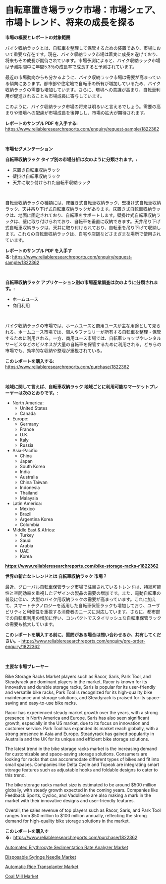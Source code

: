 <p><h1>自転車置き場ラック市場：市場シェア、市場トレンド、将来の成長を探る</h1></p><p><strong>市場の概要とレポートの対象範囲</strong></p>
<p><p>バイク収納ラックとは、自転車を整理して保管するための装置であり、市場において重要な存在です。現在、バイク収納ラック市場は着実に成長を遂げており、将来もその成長が期待されています。市場予測によると、バイク収納ラック市場は予測期間中に年間5.3％の成長率で成長すると予測されています。</p><p>最近の市場動向からも分かるように、バイク収納ラック市場は需要が高まっている傾向にあります。都市部や住宅地で自転車の所有が増加しているため、バイク収納ラックの需要も増加しています。さらに、環境への意識が高まり、自転車利用が促進されることも市場成長に寄与しています。</p><p>このように、バイク収納ラック市場の将来は明るいと言えるでしょう。需要の高まりや環境への配慮が市場成長を後押しし、市場の拡大が期待されます。</p></p>
<p><strong>レポートのサンプル PDF を入手する:</strong> <a href="https://www.reliableresearchreports.com/enquiry/request-sample/1822362">https://www.reliableresearchreports.com/enquiry/request-sample/1822362</a></p>
<p>&nbsp;</p>
<p><strong>市場セグメンテーション</strong></p>
<p><strong>自転車収納ラック タイプ別の市場分析は次のように分類されます。:</strong></p>
<p><ul><li>床置き自転車収納ラック</li><li>壁掛け自転車収納ラック</li><li>天井に取り付けられた自転車収納ラック</li></ul></p>
<p>&nbsp;</p>
<p><p>自転車収納ラックの種類には、床置き式自転車収納ラック、壁掛け式自転車収納ラック、天井吊り下げ式自転車収納ラックがあります。床置き式自転車収納ラックは、地面に固定されており、自転車をサポートします。壁掛け式自転車収納ラックは、壁に取り付けられており、自転車を垂直に収納できます。天井吊り下げ式自転車収納ラックは、天井に取り付けられており、自転車を吊り下げて収納します。これらの自転車収納ラックは、自宅や店舗などさまざまな場所で使用されています。</p></p>
<p><strong>レポートのサンプル PDF を入手する:</strong>&nbsp;<a href="https://www.reliableresearchreports.com/enquiry/request-sample/1822362">https://www.reliableresearchreports.com/enquiry/request-sample/1822362</a></p>
<p>&nbsp;</p>
<p><strong> 自転車収納ラック アプリケーション別の市場産業調査は次のように分類されます。:</strong></p>
<p><ul><li>ホームユース</li><li>商用利用</li></ul></p>
<p>&nbsp;</p>
<p><p>バイク収納ラックの市場では、ホームユースと商用ユースが主な用途として見られる。ホームユース市場では、個人やファミリーが所有する自転車を整理・保管するために利用される。一方、商用ユース市場では、自転車ショップやレンタルサービスなどのビジネスが大量の自転車を保管するために利用される。どちらの市場でも、効率的な収納や整理が重視されている。</p></p>
<p><strong>このレポートを購入する:</strong>&nbsp; <a href="https://www.reliableresearchreports.com/purchase/1822362">https://www.reliableresearchreports.com/purchase/1822362</a></p>
<p>&nbsp;</p>
<p><strong>地域に関して言えば、自転車収納ラック 地域ごとに利用可能なマーケットプレーヤーは次のとおりです。:</strong></p>
<p><ul>
    <li>
        North America:
        <ul>
            <li>United States</li>
            <li>Canada</li>
        </ul>
    </li>
    <li>
        Europe:
        <ul>
            <li>Germany</li>
            <li>France</li>
            <li>U.K.</li>
            <li>Italy</li>
            <li>Russia</li>
        </ul>
    </li>
    <li>
        Asia-Pacific:
        <ul>
            <li>China</li>
            <li>Japan</li>
            <li>South Korea</li>
            <li>India</li>
            <li>Australia</li>
            <li>China Taiwan</li>
            <li>Indonesia</li>
            <li>Thailand</li>
            <li>Malaysia</li>
        </ul>
    </li>
    <li>
        Latin America:
        <ul>
            <li>Mexico</li>
            <li>Brazil</li>
            <li>Argentina Korea</li>
            <li>Colombia</li>
        </ul>
    </li>
    <li>
        Middle East & Africa:
        <ul>
            <li>Turkey</li>
            <li>Saudi</li>
            <li>Arabia</li>
            <li>UAE</li>
            <li>Korea</li>
        </ul>
    </li>
    </ul></p>
<p><strong><a href="https://www.reliableresearchreports.com/bike-storage-racks-r1822362">https://www.reliableresearchreports.com/bike-storage-racks-r1822362</a></strong>&nbsp;</p>
<p><strong>世界の新たなトレンドとは 自転車収納ラック 市場？</strong></p>
<p><p>最近、グローバル自転車保管ラック市場で注目されているトレンドは、持続可能性と空間効率を重視したデザインの製品の需要の増加です。また、電動自転車の普及に伴い、大型のバイク用収納ラックの需要が高まっています。これに加えて、スマートテクノロジーを活用した自転車保管ラックも増加しており、ユーザビリティと利便性を重視する消費者のニーズに対応しています。さらに、都市部での自転車利用の増加に伴い、コンパクトでスタイリッシュな自転車保管ラックの需要も拡大しています。</p></p>
<p><strong>このレポートを購入する前に、質問がある場合は問い合わせるか、共有してください。</strong>- <a href="https://www.reliableresearchreports.com/enquiry/pre-order-enquiry/1822362">https://www.reliableresearchreports.com/enquiry/pre-order-enquiry/1822362</a></p>
<p>&nbsp;</p>
<p><strong>主要な市場プレーヤー</strong></p>
<p><p>Bike Storage Racks Market players such as Racor, Saris, Park Tool, and Steadyrack are dominant players in the market. Racor is known for its innovative and durable storage racks, Saris is popular for its user-friendly and versatile bike racks, Park Tool is recognized for its high-quality bike maintenance and storage solutions, and Steadyrack is praised for its space-saving and easy-to-use bike racks.</p><p>Racor has experienced steady market growth over the years, with a strong presence in North America and Europe. Saris has also seen significant growth, especially in the US market, due to its focus on innovation and customer service. Park Tool has expanded its market reach globally, with a strong presence in Asia and Europe. Steadyrack has gained popularity in Australia and the UK for its unique and efficient bike storage solutions.</p><p>The latest trend in the bike storage racks market is the increasing demand for customizable and space-saving storage solutions. Consumers are looking for racks that can accommodate different types of bikes and fit into small spaces. Companies like Delta Cycle and Topeak are integrating smart storage features such as adjustable hooks and foldable designs to cater to this trend.</p><p>The bike storage racks market size is estimated to be around $500 million globally, with steady growth expected in the coming years. Companies like Feedback Sports, Cycloc, and Vadolibero are also making a mark in the market with their innovative designs and user-friendly features.</p><p>Overall, the sales revenue of top players such as Racor, Saris, and Park Tool ranges from $50 million to $100 million annually, reflecting the strong demand for high-quality bike storage solutions in the market.</p></p>
<p><strong>このレポートを購入する:</strong>&nbsp;&nbsp;<a href="https://www.reliableresearchreports.com/purchase/1822362">https://www.reliableresearchreports.com/purchase/1822362</a></p>
<p><p><a href="https://www.linkedin.com/pulse/automated-erythrocyte-sedimentation-rate-analyzer-market-kilne?trackingId=S4ucXu2kubPX7HD7cPGBFw%3D%3D">Automated Erythrocyte Sedimentation Rate Analyzer Market</a></p><p><a href="https://www.linkedin.com/pulse/disposable-syringe-needle-market-comprehensive-assessment-bc3xe?trackingId=XaBUVrFd986PxRL9J5MN2Q%3D%3D">Disposable Syringe Needle Market</a></p><p><a href="https://github.com/wwwkeltoum/Market-Research-Report-List-2/blob/main/automatic-rice-transplanter-market.md">Automatic Rice Transplanter Market</a></p><p><a href="https://github.com/gamblestampleyjenny50m5sl6/Market-Research-Report-List-2/blob/main/coal-mill-market.md">Coal Mill Market</a></p></p>